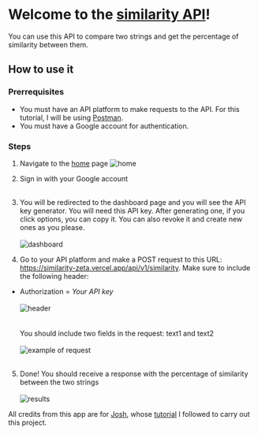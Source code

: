 # Welcome to the [similarity API](https://similarity-zeta.vercel.app/)! 

You can use this API to compare two strings and get the percentage of similarity between them. 

## How to use it

### Prerrequisites
- You must have an API platform to make requests to the API. For this tutorial, I will be using [Postman](https://www.postman.com/).
- You must have a Google account for authentication.

### Steps

1. Navigate to the [home](https://similarity-zeta.vercel.app/) page 
![home](https://github.com/ZeberMVP/similarity/assets/106594858/cb30ca60-0136-491b-bb8c-c92379a5fc97)

2. Sign in with your Google account <br> <br>

3. You will be redirected to the dashboard page and you will see the API key generator. You will need this API key. After generating one, if you click options, you can copy it. You can also revoke it and create new ones as you please. <br> <br>
![dashboard](https://github.com/ZeberMVP/similarity/assets/106594858/304e0961-1a54-4988-b49d-aa352599c070)

4. Go to your API platform and make a POST request to this URL: https://similarity-zeta.vercel.app/api/v1/similarity. Make sure to include the following header:
  - Authorization = _Your API key_ <br> <br>
![header](https://github.com/ZeberMVP/similarity/assets/106594858/9e6b6255-0bef-4804-9aaf-fe46b1421d6e) <br> <br> <br>
You should include two fields in the request: text1 and text2 <br> <br>
![example of request](https://github.com/ZeberMVP/similarity/assets/106594858/dd9a3206-3295-40da-9178-7e4f87591bdb) <br> <br>

5. Done! You should receive a response with the percentage of similarity between the two strings <br> <br>
![results](https://github.com/ZeberMVP/similarity/assets/106594858/65010206-2470-4903-b696-0db6cd3bffc3)

All credits from this app are for [Josh](https://www.youtube.com/@joshtriedcoding), whose [tutorial](https://www.youtube.com/watch?v=4lUkSgvmTYM) I followed to carry out this project. 
